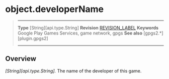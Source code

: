 # object.developerName

> --------------------- ------------------------------------------------------------------------------------------
> __Type__              [String][api.type.String]
> __Revision__          [REVISION_LABEL](REVISION_URL)
> __Keywords__          Google Play Games Services, game network, gpgs
> __See also__          [gpgs2.*][plugin.gpgs2]
> --------------------- ------------------------------------------------------------------------------------------

## Overview

_[String][api.type.String]._ The name of the developer of this game.